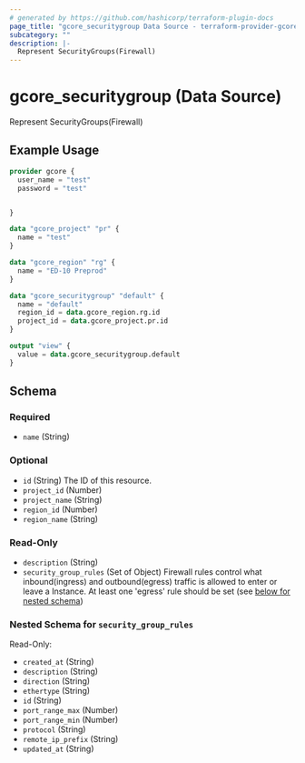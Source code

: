 ```yaml
---
# generated by https://github.com/hashicorp/terraform-plugin-docs
page_title: "gcore_securitygroup Data Source - terraform-provider-gcorelabs"
subcategory: ""
description: |-
  Represent SecurityGroups(Firewall)
---
```


# gcore_securitygroup (Data Source)

Represent SecurityGroups(Firewall)

## Example Usage

```terraform
provider gcore {
  user_name = "test"
  password = "test"


}

data "gcore_project" "pr" {
  name = "test"
}

data "gcore_region" "rg" {
  name = "ED-10 Preprod"
}

data "gcore_securitygroup" "default" {
  name = "default"
  region_id = data.gcore_region.rg.id
  project_id = data.gcore_project.pr.id
}

output "view" {
  value = data.gcore_securitygroup.default
}
```

<!-- schema generated by tfplugindocs -->
## Schema

### Required

- `name` (String)

### Optional

- `id` (String) The ID of this resource.
- `project_id` (Number)
- `project_name` (String)
- `region_id` (Number)
- `region_name` (String)

### Read-Only

- `description` (String)
- `security_group_rules` (Set of Object) Firewall rules control what inbound(ingress) and outbound(egress) traffic is allowed to enter or leave a Instance. At least one 'egress' rule should be set (see [below for nested schema](#nestedatt--security_group_rules))

<a id="nestedatt--security_group_rules"></a>
### Nested Schema for `security_group_rules`

Read-Only:

- `created_at` (String)
- `description` (String)
- `direction` (String)
- `ethertype` (String)
- `id` (String)
- `port_range_max` (Number)
- `port_range_min` (Number)
- `protocol` (String)
- `remote_ip_prefix` (String)
- `updated_at` (String)


